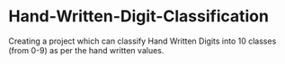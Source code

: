 # Hand-Written-Digit-Classification
Creating a project which can classify Hand Written Digits into 10 classes (from 0-9) as per the hand written values.
